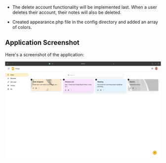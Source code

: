 -   The delete account functionality will be implemented last. When a user deletes their account, their notes will also be deleted.

-   Created appearance.php file in the config directory and added an array of colors.

## Application  Screenshot
Here's a screenshot of the application:

![Application Screenshot](app_screenshot/screenshot.png)
